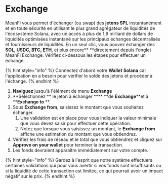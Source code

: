# Exchange

MeanFi vous permet d'échanger (ou swap) des **jetons SPL** instantanément et en toute sécurité en utilisant le plus grand agrégateur de liquidités de l'écosystème Solana, avec un accès à plus de 1,9 milliard de dollars de liquidités optimisées instantané sur les principaux échanges décentralisés et fournisseurs de liquidités. En un seul clic, vous pouvez échanger des **SOL, USDC, BTC, ETH**, et plus encore\*\* \*\*directement depuis l'onglet MeanFi Exchange. Vérifiez ci-dessous les étapes pour effectuer un échange.

{% hint style="info" %}
Connectez d'abord votre  **Wallet** **Solana** car l'application en a besoin pour vérifier le solde des jetons et procéder à l'échange.
{% endhint %}

1. **Naviguez** jusqu'à l'élément de menu **Exchange**
2. \*\*Sélectionnez \*\* le jeton à échanger **** \*\*de **Exchange**\*\*et à \*\***Exchange to** \*\*.
3. Sous **Exchange from**, saisissez le montant que vous souhaitez échanger.
   1. Une validation est en place pour vous indiquer la valeur minimale que vous devez saisir pour effectuer cette opération.
   2. Notez que lorsque vous saisissez un montant, le **Exchange from** affiche une estimation du montant que vous obtiendrez.
4. Vérifiez les frais de réseau et le total que vous obtiendrez et cliquez sur **Approve on your wallet** pour terminer la transaction.
5. Les fonds devraient apparaître immédiatement sur votre compte.

{% hint style="info" %}
Gardez à l'esprit que notre système effectuera certaines validations qui pour vous avertir si vos fonds sont insuffisants ou si la liquidité de cette transaction est limitée, ce qui pourrait avoir un impact négatif sur le prix.
{% endhint %}
